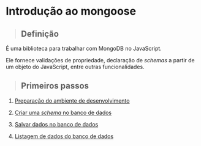 # Introdução ao mongoose

> ## **Definição**

É uma biblioteca para trabalhar com MongoDB no JavaScript.

Ele fornece validações de propriedade, declaração de _schemas_ a partir de um objeto do JavaScript, entre outras funcionalidades.

> ## **Primeiros passos**

1. [Preparação do ambiente de desenvolvimento](wiki/javascript/frameworks/mongoose/configuration.md)

2. [Criar uma _schema_ no banco de dados](create-schema.md)

3. [Salvar dados no banco de dados](save-data-in-db.md)

4. [Listagem de dados do banco de dados](list-data-from-db.md)
